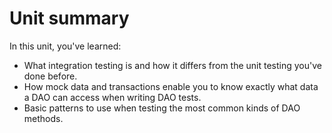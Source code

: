 # Unit summary

In this unit, you've learned:

-   What integration testing is and how it differs from the unit testing you've done before.
-   How mock data and transactions enable you to know exactly what data a DAO can access when writing DAO tests.
-   Basic patterns to use when testing the most common kinds of DAO methods.
